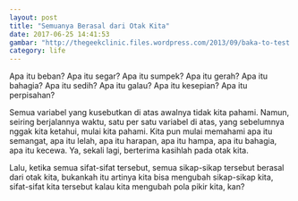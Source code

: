 ```yaml
---
layout: post
title: "Semuanya Berasal dari Otak Kita"
date: 2017-06-25 14:41:53
gambar: "http://thegeekclinic.files.wordpress.com/2013/09/baka-to-test.png"
category: life
---
```


Apa itu beban? Apa itu segar? Apa itu sumpek? Apa itu gerah? Apa itu bahagia? Apa itu sedih? Apa itu galau? Apa itu kesepian? Apa itu perpisahan?

Semua variabel yang kusebutkan di atas awalnya tidak kita pahami. Namun, seiring berjalannya waktu, satu per satu variabel di atas, yang sebelumnya nggak kita ketahui, mulai kita pahami. Kita pun mulai memahami apa itu semangat, apa itu lelah, apa itu harapan, apa itu hampa, apa itu bahagia, apa itu kecewa. Ya, sekali lagi, berterima kasihlah pada otak kita.

Lalu, ketika semua sifat-sifat tersebut, semua sikap-sikap tersebut berasal dari otak kita, bukankah itu artinya kita bisa mengubah sikap-sikap kita, sifat-sifat kita tersebut kalau kita mengubah pola pikir kita, kan?